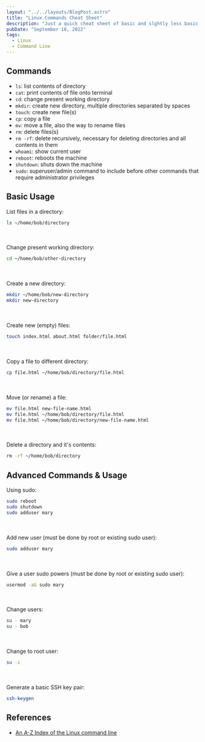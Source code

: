 ```yaml
---
layout: "../../layouts/BlogPost.astro"
title: "Linux Commands Cheat Sheet"
description: "Just a quick cheat sheet of basic and slghtly less basic Linux commands that I used when I was totally new to Linux, and have updated recently for my wife to use while she learns."
pubDate: "September 18, 2022"
tags:
  - Linux
  - Command Line
---
```


## Commands

- `ls`: list contents of directory
- `cat`: print contents of file onto terminal
- `cd`: change present working directory
- `mkdir`: create new directory, multiple directories separated by spaces
- `touch`: create new file(s)
- `cp`: copy a file
- `mv`: move a file, also the way to rename files
- `rm`: delete files(s)
- `rm -rf`: delete recursively, necessary for deleting directories and all contents in them
- `whoami`: show current user
- `reboot`: reboots the machine
- `shutdown`: shuts down the machine
- `sudo`: superuser/admin command to include before other commands that require administrator privileges

## Basic Usage

List files in a directory:

```bash
ls ~/home/bob/directory
```

<br><br>
Change present working directory:

```bash
cd ~/home/bob/other-directory
```

<br><br>
Create a new directory:

```bash
mkdir ~/home/bob/new-directory
mkdir new-directory
```

<br><br>
Create new (empty) files:

```bash
touch index.html about.html folder/file.html
```

<br><br>
Copy a file to different directory:

```bash
cp file.html ~/home/bob/directory/file.html
```

<br><br>
Move (or rename) a file:

```bash
mv file.html new-file-name.html
mv file.html ~/home/bob/directory/file.html
mv file.html ~/home/bob/directory/new-file-name.html
```

<br><br>
Delete a directory and it's contents:

```bash
rm -rf ~/home/bob/directory
```

## Advanced Commands & Usage

Using sudo:

```bash
sudo reboot
sudo shutdown
sudo adduser mary
```

<br><br>
Add new user (must be done by root or existing sudo user):

```bash
sudo adduser mary
```

<br><br>
Give a user sudo powers (must be done by root or existing sudo user):

```bash
usermod -aG sudo mary
```

<br><br>
Change users:

```bash
su - mary
su - bob
```

<br><br>
Change to root user:

```bash
su -i
```

<br><br>
Generate a basic SSH key pair:

```bash
ssh-keygen
```

## References

- <a href="https://ss64.com/bash" target="_blank">An A-Z Index of the Linux command line</a>

